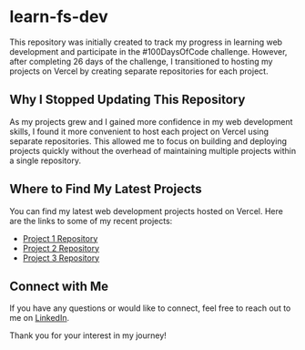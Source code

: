 # learn-fs-dev

This repository was initially created to track my progress in learning web development and participate in the #100DaysOfCode challenge. However, after completing 26 days of the challenge, I transitioned to hosting my projects on Vercel by creating separate repositories for each project.

## Why I Stopped Updating This Repository

As my projects grew and I gained more confidence in my web development skills, I found it more convenient to host each project on Vercel using separate repositories. This allowed me to focus on building and deploying projects quickly without the overhead of maintaining multiple projects within a single repository.

## Where to Find My Latest Projects

You can find my latest web development projects hosted on Vercel. Here are the links to some of my recent projects:

- [Project 1 Repository](link-to-project-1-repo)
- [Project 2 Repository](link-to-project-2-repo)
- [Project 3 Repository](link-to-project-3-repo)

## Connect with Me

If you have any questions or would like to connect, feel free to reach out to me on [LinkedIn](www.linkedin.com/in/chackochan-boby).

Thank you for your interest in my journey!


